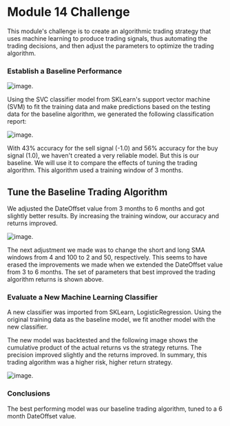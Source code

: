 # Module 14 Challenge

This module's challenge is to create an algorithmic trading strategy that uses machine learning to produce trading signals, thus automating the trading decisions, and then adjust the parameters to optimize the trading algorithm. 


### Establish a Baseline Performance

![image.](SVM_image.png)

Using the SVC classifier model from SKLearn's support vector machine (SVM) to fit the training data and make predictions based on the testing data for the baseline algorithm, we generated the following classification report:

![image.](SVM_report.png)

With 43% accuracy for the sell signal (-1.0) and 56% accuracy for the buy signal (1.0), we haven't created a very reliable model. But this is our baseline. We will use it to compare the effects of tuning the trading algorithm. This algorithm used a training window of 3 months.


## Tune the Baseline Trading Algorithm

We adjusted the DateOffset value from 3 months to 6 months and got slightly better results. By increasing the training window, our accuracy and returns improved.

![image.](6_month_revised.png)

The next adjustment we made was to change the short and long SMA windows from 4 and 100 to 2 and 50, respectively. This seems to have erased the improvements we made when we extended the DateOffset value from 3 to 6 months. The set of parameters that best improved the trading algorithm returns is shown above.

### Evaluate a New Machine Learning Classifier

A new classifier was imported from SKLearn, LogisticRegression. Using the original training data as the baseline model, we fit another model with the new classifier.

The new model was backtested and the following image shows the cumulative product of the actual returns vs the strategy returns. The precision improved slightly and the returns improved. In summary, this trading algorithm was a higher risk, higher return strategy.

![image.](LR_image.png)



### Conclusions

The best performing model was our baseline trading algorithm, tuned to a 6 month DateOffset value. 


